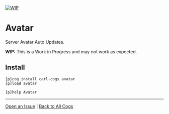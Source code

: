 [![WIP](https://img.shields.io/badge/tag-WIP-orange?logo=git&logoColor=white)](../README.md#tags)
# Avatar

Server Avatar Auto Updates.

**WIP:** This is a Work in Progress and may not work as expected.

## Install

```text
[p]cog install carl-cogs avatar
[p]load avatar

[p]help Avatar
```

---
[Open an Issue](https://github.com/smashedr/carl-cogs/issues/new?title=Avatar) |
[Back to All Cogs](../README.md#public-cogs)
